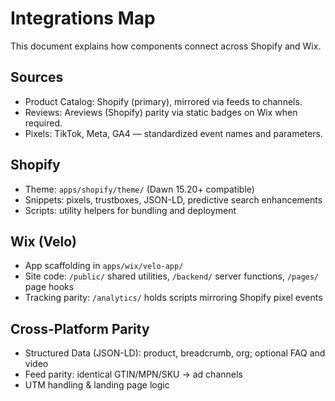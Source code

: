 # Integrations Map

This document explains how components connect across Shopify and Wix.

## Sources
- Product Catalog: Shopify (primary), mirrored via feeds to channels.
- Reviews: Areviews (Shopify) parity via static badges on Wix when required.
- Pixels: TikTok, Meta, GA4 — standardized event names and parameters.

## Shopify
- Theme: `apps/shopify/theme/` (Dawn 15.20+ compatible)
- Snippets: pixels, trustboxes, JSON-LD, predictive search enhancements
- Scripts: utility helpers for bundling and deployment

## Wix (Velo)
- App scaffolding in `apps/wix/velo-app/`
- Site code: `/public/` shared utilities, `/backend/` server functions, `/pages/` page hooks
- Tracking parity: `/analytics/` holds scripts mirroring Shopify pixel events

## Cross-Platform Parity
- Structured Data (JSON-LD): product, breadcrumb, org; optional FAQ and video
- Feed parity: identical GTIN/MPN/SKU → ad channels
- UTM handling & landing page logic
